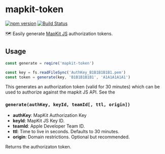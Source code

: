 # mapkit-token

[![npm version](https://badge.fury.io/js/mapkit-token.svg)](https://badge.fury.io/js/mapkit-token) [![Build Status](https://travis-ci.org/herrmannplatz/mapkit-token.svg?branch=master)](https://travis-ci.org/herrmannplatz/mapkit-token)

🗺 Easily generate [MapKit JS](https://developer.apple.com/documentation/mapkitjs) authorization tokens.

## Usage
```javascript
const generate = reqire('mapkit-token')

const key = fs.readFileSync('AuthKey_B1B1B1B1B1.pem')
const token = generate(key, 'B1B1B1B1B1', 'A1A1A1A1A1')
```

This generates an authorization token (valid for 30 minutes) which can be used to authorize against the mapkit JS API. See the

### `generate(authKey, keyId, teamId[, ttl, origin])`

* **authKey**: MapKit Authorization Key
* **keyId**: MapKit JS Key ID.
* **teamId**: Apple Developer Team ID.
* **ttl**: Time to live in seconds. Defaults to 30 minutes.
* **origin**: Domain restrictions. Optional but recommended.

Returns the authorizaton token.
